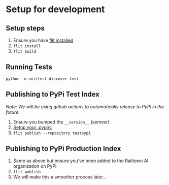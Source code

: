 # Setup for development

## Setup steps

1. Ensure you have [flit installed](https://flit.pypa.io/en/stable/)
1. `flit install`
1. `flit build`

## Running Tests

`python -m unittest discover test`

## Publishing to PyPi Test Index

_Note: We will be using github actions to automatically release to PyPi in the future._

1. Ensure you bumped the `__version__` (semver)
1. [Setup your .pypirc](https://flit.pypa.io/en/stable/upload.html)
1. `flit publish --repository testpypi`

## Publishing to PyPi Production Index

1. Same as above but ensure you've been added to the Railtown AI organization on PyPi
1. `flit publish`
1. We will make this a smoother process later...
